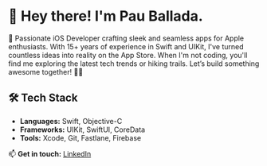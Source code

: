 # 👋 Hey there! I'm Pau Ballada.

🚀 Passionate iOS Developer crafting sleek and seamless apps for Apple enthusiasts. With 15+ years of experience in Swift and UIKit, I've turned countless ideas into reality on the App Store. When I'm not coding, you'll find me exploring the latest tech trends or hiking trails. Let’s build something awesome together! 🍎✨

## 🛠️ Tech Stack
- **Languages:** Swift, Objective-C
- **Frameworks:** UIKit, SwiftUI, CoreData
- **Tools:** Xcode, Git, Fastlane, Firebase

<!--
## 🌟 Featured Projects
- [**App One**](https://github.com/yourusername/app-one) – A [brief description]
- [**App Two**](https://github.com/yourusername/app-two) – A [brief description]
-->

📫 **Get in touch:** [LinkedIn](https://linkedin.com/in/pballada)



<!--
**pballada/pballada** is a ✨ _special_ ✨ repository because its `README.md` (this file) appears on your GitHub profile.

Here are some ideas to get you started:

- 🔭 I’m currently working on ...
- 🌱 I’m currently learning ...
- 👯 I’m looking to collaborate on ...
- 🤔 I’m looking for help with ...
- 💬 Ask me about ...
- 📫 How to reach me: ...
- 😄 Pronouns: ...
- ⚡ Fun fact: ...
-->
